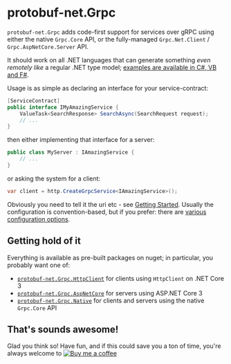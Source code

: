 # protobuf-net.Grpc

`protobuf-net.Grpc` adds code-first support for services over gRPC using either the native `Grpc.Core` API, or the fully-managed `Grpc.Net.Client` / `Grpc.AspNetCore.Server` API.

It should work on all .NET languages that can generate something *even remotely like* a regular .NET type model; [examples are available in C#, VB and F#](https://github.com/mgravell/protobuf-net.Grpc/tree/master/examples/pb-net-grpc).

Usage is as simple as declaring an interface for your service-contract:

``` c#
[ServiceContract]
public interface IMyAmazingService {
    ValueTask<SearchResponse> SearchAsync(SearchRequest request);
    // ...
}
```

then either implementing that interface for a server:

``` c#
public class MyServer : IAmazingService {
    // ...
}
```

or asking the system for a client:

``` c#
var client = http.CreateGrpcService<IAmazingService>();
```

Obviously you need to tell it the uri etc - see [Getting Started](https://mgravell.github.io/protobuf-net.Grpc/gettingstarted). Usually the configuration is convention-based, but
if you prefer: there are [various configuration options](https://mgravell.github.io/protobuf-net.Grpc/configuration).

## Getting hold of it

Everything is available as pre-built packages on nuget; in particular, you probably want one of:

- [`protobuf-net.Grpc.HttpClient`](https://www.nuget.org/packages/protobuf-net.Grpc.HttpClient) for clients using `HttpClient` on .NET Core 3
- [`protobuf-net.Grpc.AspNetCore`](https://www.nuget.org/packages/protobuf-net.Grpc.AspNetCore) for servers using ASP.NET Core 3
- [`protobuf-net.Grpc.Native`](https://www.nuget.org/packages/protobuf-net.Grpc.Native) for clients and servers using the native `Grpc.Core` API

## That's sounds awesome!

Glad you think so! Have fun, and if this could save you a ton of time, you're always welcome to [![Buy me a coffee](https://www.buymeacoffee.com/assets/img/custom_images/orange_img.png)](https://www.buymeacoffee.com/marcgravell)